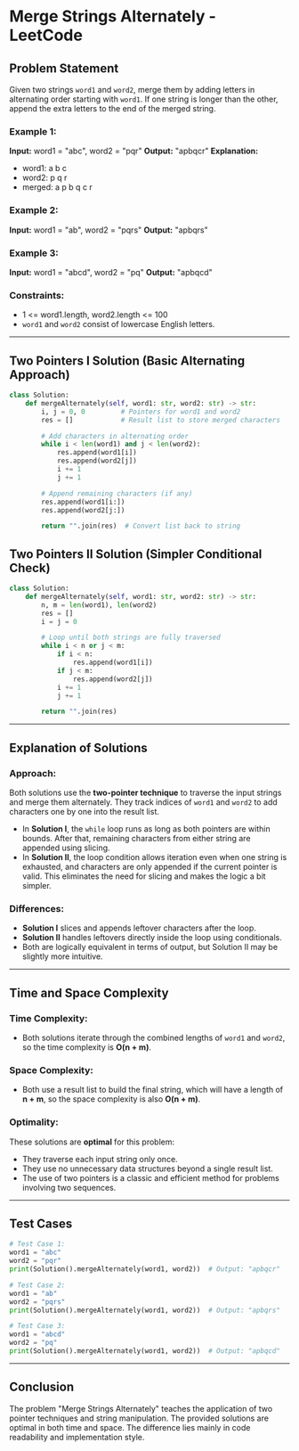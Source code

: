 # Merge Strings Alternately - LeetCode

## Problem Statement

Given two strings `word1` and `word2`, merge them by adding letters in alternating order starting with `word1`. If one string is longer than the other, append the extra letters to the end of the merged string.

### Example 1:

**Input:** word1 = "abc", word2 = "pqr"
**Output:** "apbqcr"
**Explanation:**

* word1:  a   b   c
* word2:    p   q   r
* merged: a p b q c r

### Example 2:

**Input:** word1 = "ab", word2 = "pqrs"
**Output:** "apbqrs"

### Example 3:

**Input:** word1 = "abcd", word2 = "pq"
**Output:** "apbqcd"

### Constraints:

* 1 <= word1.length, word2.length <= 100
* `word1` and `word2` consist of lowercase English letters.

---

## Two Pointers I Solution (Basic Alternating Approach)

```python
class Solution:
    def mergeAlternately(self, word1: str, word2: str) -> str:
        i, j = 0, 0         # Pointers for word1 and word2
        res = []            # Result list to store merged characters

        # Add characters in alternating order
        while i < len(word1) and j < len(word2):
            res.append(word1[i])
            res.append(word2[j])
            i += 1
            j += 1

        # Append remaining characters (if any)
        res.append(word1[i:])
        res.append(word2[j:])

        return "".join(res)  # Convert list back to string
```

## Two Pointers II Solution (Simpler Conditional Check)

```python
class Solution:
    def mergeAlternately(self, word1: str, word2: str) -> str:
        n, m = len(word1), len(word2)
        res = []
        i = j = 0

        # Loop until both strings are fully traversed
        while i < n or j < m:
            if i < n:
                res.append(word1[i])
            if j < m:
                res.append(word2[j])
            i += 1
            j += 1

        return "".join(res)
```

---

## Explanation of Solutions

### Approach:

Both solutions use the **two-pointer technique** to traverse the input strings and merge them alternately. They track indices of `word1` and `word2` to add characters one by one into the result list.

* In **Solution I**, the `while` loop runs as long as both pointers are within bounds. After that, remaining characters from either string are appended using slicing.
* In **Solution II**, the loop condition allows iteration even when one string is exhausted, and characters are only appended if the current pointer is valid. This eliminates the need for slicing and makes the logic a bit simpler.

### Differences:

* **Solution I** slices and appends leftover characters after the loop.
* **Solution II** handles leftovers directly inside the loop using conditionals.
* Both are logically equivalent in terms of output, but Solution II may be slightly more intuitive.

---

## Time and Space Complexity

### Time Complexity:

* Both solutions iterate through the combined lengths of `word1` and `word2`, so the time complexity is **O(n + m)**.

### Space Complexity:

* Both use a result list to build the final string, which will have a length of **n + m**, so the space complexity is also **O(n + m)**.

### Optimality:

These solutions are **optimal** for this problem:

* They traverse each input string only once.
* They use no unnecessary data structures beyond a single result list.
* The use of two pointers is a classic and efficient method for problems involving two sequences.

---

## Test Cases

```python
# Test Case 1:
word1 = "abc"
word2 = "pqr"
print(Solution().mergeAlternately(word1, word2))  # Output: "apbqcr"

# Test Case 2:
word1 = "ab"
word2 = "pqrs"
print(Solution().mergeAlternately(word1, word2))  # Output: "apbqrs"

# Test Case 3:
word1 = "abcd"
word2 = "pq"
print(Solution().mergeAlternately(word1, word2))  # Output: "apbqcd"
```

---

## Conclusion

The problem "Merge Strings Alternately" teaches the application of two pointer techniques and string manipulation. The provided solutions are optimal in both time and space. The difference lies mainly in code readability and implementation style.

